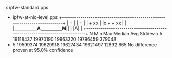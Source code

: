 x ipfw-standard.pps
+ ipfw-at-nic-level.pps
+--------------------------------------------------------------------------+
|                                   +                                      |
|                                   +                                      |
|                                   +                      xx              |
|x                                + +                      xx              |
|                     |_________________________A__________M______________||
|                                  |A|                                     |
+--------------------------------------------------------------------------+
    N           Min           Max        Median           Avg        Stddev
x   5      19118437      19970190      19963320      19796459        379043
+   5      19599374      19629918      19627434      19621497     12892.865
No difference proven at 95.0% confidence
